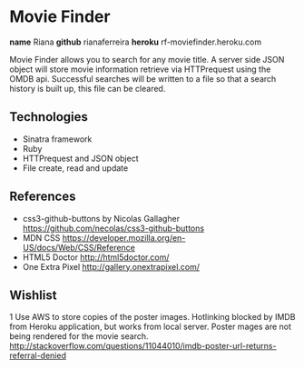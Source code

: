 # Movie Finder
**name** Riana
**github** rianaferreira
**heroku** rf-moviefinder.heroku.com

Movie Finder allows you to search for any movie title. A server side JSON object will store movie information retrieve via HTTPrequest using the OMDB api. Successful searches will be written to a file so that a search history is built up, this file can be cleared.

## Technologies
* Sinatra framework
* Ruby
* HTTPrequest and JSON object
* File create, read and update

## References
* css3-github-buttons by Nicolas Gallagher https://github.com/necolas/css3-github-buttons
* MDN CSS https://developer.mozilla.org/en-US/docs/Web/CSS/Reference
* HTML5 Doctor http://html5doctor.com/
* One Extra Pixel http://gallery.onextrapixel.com/

## Wishlist
1 Use AWS to store copies of the poster images.
Hotlinking blocked by IMDB from Heroku application, but works from local server. Poster mages are not being rendered for the movie search. http://stackoverflow.com/questions/11044010/imdb-poster-url-returns-referral-denied
